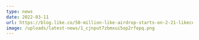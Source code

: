 ```yaml
---
type: news
date: 2022-03-11
url: https://blog.like.co/50-million-like-airdrop-starts-on-2-21-likecoin-updates-8c22edab8463
image: /uploads/latest-news/1_cjnput7zbmxui5op2rfepq.png
---
```


